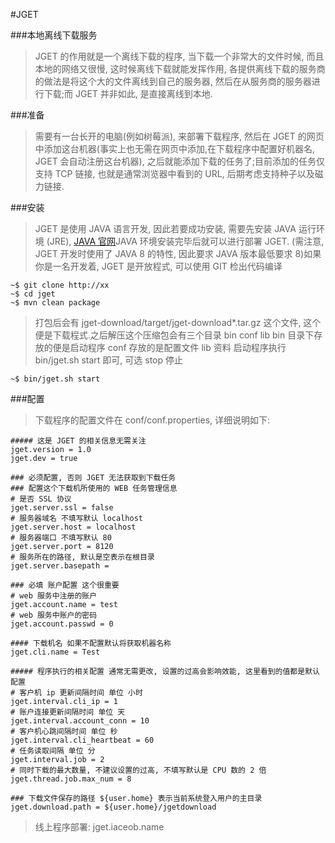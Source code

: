 #JGET

###本地离线下载服务
>JGET 的作用就是一个离线下载的程序, 当下载一个非常大的文件时候, 而且本地的网络又很慢, 这时候离线下载就能发挥作用, 各提供离线下载的服务商的做法是将这个大的文件离线到自己的服务器, 然后在从服务商的服务器进行下载;而 JGET 并非如此, 是直接离线到本地.
    
###准备
>需要有一台长开的电脑(例如树莓派), 来部署下载程序, 然后在 JGET 的网页中添加这台机器(事实上也无需在网页中添加,在下载程序中配置好机器名, JGET 会自动注册这台机器), 之后就能添加下载的任务了;目前添加的任务仅支持 TCP 链接, 也就是通常浏览器中看到的 URL, 后期考虑支持种子以及磁力链接.

###安装
>JGET 是使用 JAVA 语言开发, 因此若要成功安装, 需要先安装 JAVA 运行环境 (JRE), <a href="http://java.com" target="_blank">JAVA 官网</a>JAVA 环境安装完毕后就可以进行部署 JGET. (需注意, JGET 开发时使用了 JAVA 8 的特性, 因此要求 JAVA 版本最低要求 8)如果你是一名开发着, JGET 是开放程式, 可以使用 GIT 检出代码编译

```language=bash
~$ git clone http://xx
~$ cd jget
~$ mvn clean package
```

>打包后会有 jget-download/target/jget-download*.tar.gz 这个文件, 这个便是下载程式.之后解压这个压缩包会有三个目录  bin conf lib
>bin 目录下存放的便是启动程序
>conf 存放的是配置文件
>lib 资料
>启动程序执行 bin/jget.sh start 即可, 可选 stop 停止
    
```language=bash
~$ bin/jget.sh start
```

###配置
>下载程序的配置文件在 conf/conf.properties, 详细说明如下:

```language=bash
##### 这是 JGET 的相关信息无需关注
jget.version = 1.0
jget.dev = true

### 必须配置, 否则 JGET 无法获取到下载任务
### 配置这个下载机所使用的 WEB 任务管理信息
# 是否 SSL 协议
jget.server.ssl = false
# 服务器域名 不填写默认 localhost
jget.server.host = localhost
# 服务器端口 不填写默认 80
jget.server.port = 8120
# 服务所在的路径, 默认是空表示在根目录
jget.server.basepath =

### 必填 账户配置 这个很重要
# web 服务中注册的账户
jget.account.name = test
# web 服务中账户的密码
jget.account.passwd = 0

#### 下载机名 如果不配置默认将获取机器名称
jget.cli.name = Test

##### 程序执行的相关配置 通常无需更改, 设置的过高会影响效能, 这里看到的值都是默认配置
# 客户机 ip 更新间隔时间 单位 小时
jget.interval.cli_ip = 1
# 账户连接更新间隔时间 单位 天
jget.interval.account_conn = 10
# 客户机心跳间隔时间 单位 秒
jget.interval.cli_heartbeat = 60
# 任务读取间隔 单位 分
jget.interval.job = 2
# 同时下载的最大数量, 不建议设置的过高, 不填写默认是 CPU 数的 2 倍
jget.thread.job.max_num = 8

### 下载文件保存的路径 ${user.home} 表示当前系统登入用户的主目录
jget.download.path = ${user.home}/jgetdownload
```

> 线上程序部署: jget.iaceob.name